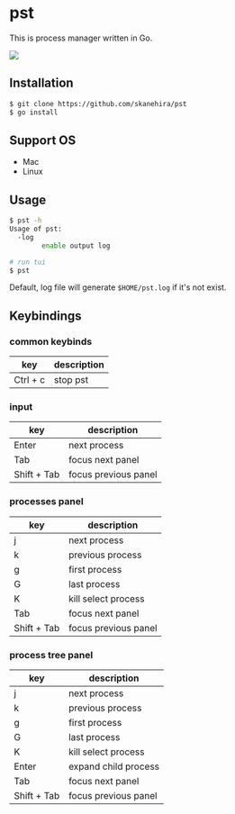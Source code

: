 # pst
This is process manager written in Go.

![](https://i.imgur.com/TUcGDfk.gif)

## Installation
```sh
$ git clone https://github.com/skanehira/pst
$ go install
```

## Support OS
- Mac
- Linux

## Usage
```sh
$ pst -h
Usage of pst:
  -log
        enable output log

# run tui
$ pst
```

Default, log file will generate `$HOME/pst.log` if it's not exist.

## Keybindings
### common keybinds
| key      | description |
|----------|-------------|
| Ctrl + c | stop pst    |

### input
| key         | description          |
|-------------|----------------------|
| Enter       | next process         |
| Tab         | focus next panel     |
| Shift + Tab | focus previous panel |

### processes panel
| key         | description          |
|-------------|----------------------|
| j           | next process         |
| k           | previous process     |
| g           | first process        |
| G           | last process         |
| K           | kill select process  |
| Tab         | focus next panel     |
| Shift + Tab | focus previous panel |

### process tree panel
| key         | description          |
|-------------|----------------------|
| j           | next process         |
| k           | previous process     |
| g           | first process        |
| G           | last process         |
| K           | kill select process  |
| Enter       | expand child process |
| Tab         | focus next  panel    |
| Shift + Tab | focus previous panel |
